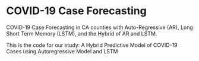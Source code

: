 # COVID-19 Case Forecasting
COVID-19 Case Forecasting in CA counties with Auto-Regressive (AR), Long Short Term Memory (LSTM), and the Hybrid of AR and LSTM.

This is the code for our study: A Hybrid  Predictive Model of COVID-19 Cases using Autoregressive Model and LSTM
